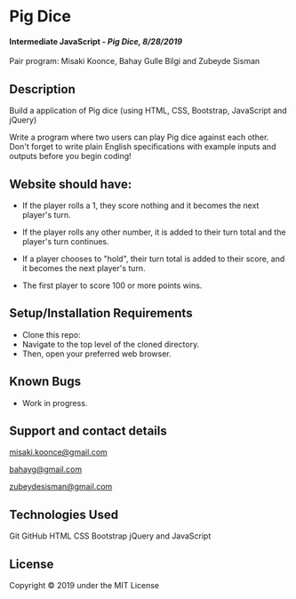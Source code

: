 # Pig Dice

#### Intermediate JavaScript - _Pig Dice, 8/28/2019_
Pair program: Misaki Koonce, Bahay Gulle Bilgi and Zubeyde Sisman

## Description
Build a application of Pig dice (using HTML, CSS, Bootstrap, JavaScript and jQuery)

Write a program where two users can play Pig dice against each other. Don't forget to write plain English specifications with example inputs and outputs before you begin coding!


## Website should have:
- If the player rolls a 1, they score nothing and it becomes the next player's turn.

- If the player rolls any other number, it is added to their turn total and the player's turn continues.

- If a player chooses to "hold", their turn total is added to their score, and it becomes the next player's turn.

- The first player to score 100 or more points wins.


## Setup/Installation Requirements
* Clone this repo:
* Navigate to the top level of the cloned directory.
* Then, open your preferred web browser.

## Known Bugs
* Work in progress.

## Support and contact details
misaki.koonce@gmail.com

bahayg@gmail.com

zubeydesisman@gmail.com


## Technologies Used
Git GitHub HTML CSS Bootstrap jQuery and JavaScript


## License
Copyright © 2019 under the MIT License
